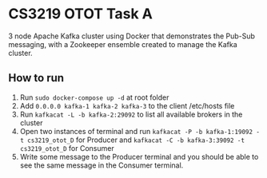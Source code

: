 # CS3219 OTOT Task A

3 node Apache Kafka cluster using Docker that demonstrates the Pub-Sub messaging, with a Zookeeper ensemble created to manage the Kafka cluster.

## How to run

1. Run `sudo docker-compose up -d` at root folder
2. Add `0.0.0.0 kafka-1 kafka-2 kafka-3` to the client /etc/hosts file
3. Run `kafkacat -L -b kafka-2:29092` to list all available brokers in the cluster
4. Open two instances of terminal and run `kafkacat -P -b kafka-1:19092 -t cs3219_otot_D` for Producer and `kafkacat -C -b kafka-3:39092 -t cs3219_otot_D` for Consumer
5. Write some message to the Producer terminal and you should be able to see the same message in the Consumer terminal.